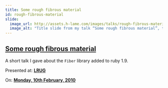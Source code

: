 ```yaml
---
title: Some rough fibrous material
id: rough-fibrous-material
slide:
  image_url: http://assets.h-lame.com/images/talks/rough-fibrous-material/slides/001.png
  image_alt: "Title slide from my talk “Some rough fibrous material”, text: Some rough fibrous material, A 20x20 guide to Fibers in Ruby 1.9, Murray Steele - LRUG February 2010"
---
```

## [Some rough fibrous material](/talks/rough-fibrous-material/)

A short talk I gave about the `Fiber` library added to ruby 1.9.

Presented at: **[LRUG](http://lrug.org/)**

On: **[Monday, 10th February, 2010](http://lrug.org/meetings/2010/february/)**
